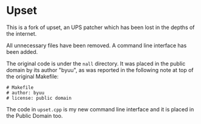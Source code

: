 Upset
=====

This is a fork of upset, an UPS patcher which has been lost in the depths
of the internet.

All unnecessary files have been removed. A command line interface has been added.

The original code is under the `nall` directory. It was placed in the public
domain by its author "byuu", as was reported in the following note at top of
the original Makefile:

```
# Makefile
# author: byuu
# license: public domain
```

The code in `upset.cpp` is my new command line interface and it is placed in
the Public Domain too.


